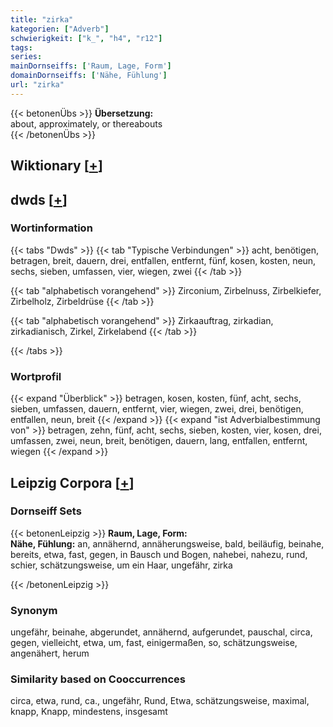 ```yaml
---
title: "zirka"
kategorien: ["Adverb"]
schwierigkeit: ["k_", "h4", "r12"]
tags:
series:
mainDornseiffs: ['Raum, Lage, Form']
domainDornseiffs: ['Nähe, Fühlung']
url: "zirka"
---
```


{{< betonenÜbs >}}
**Übersetzung:**  
about, approximately, or thereabouts  
{{< /betonenÜbs >}}

## Wiktionary [[+](https://de.wiktionary.org/wiki/zirka)]



## dwds [[+](https://www.dwds.de/wb/zirka)]

### Wortinformation
{{< tabs "Dwds" >}}
{{< tab "Typische Verbindungen" >}}
acht, benötigen, betragen, breit, dauern, drei, entfallen, entfernt, fünf, kosen, kosten, neun, sechs, sieben, umfassen, vier, wiegen, zwei
{{< /tab >}}

{{< tab "alphabetisch vorangehend" >}}
Zirconium, Zirbelnuss, Zirbelkiefer, Zirbelholz, Zirbeldrüse
{{< /tab >}}

{{< tab "alphabetisch vorangehend" >}}
Zirkaauftrag, zirkadian, zirkadianisch, Zirkel, Zirkelabend
{{< /tab >}}

{{< /tabs >}}

### Wortprofil
{{< expand "Überblick" >}} betragen, kosen, kosten, fünf, acht, sechs, sieben, umfassen, dauern, entfernt, vier, wiegen, zwei, drei, benötigen, entfallen, neun, breit {{< /expand >}}
{{< expand "ist Adverbialbestimmung von" >}} betragen, zehn, fünf, acht, sechs, sieben, kosten, vier, kosen, drei, umfassen, zwei, neun, breit, benötigen, dauern, lang, entfallen, entfernt, wiegen {{< /expand >}}

## Leipzig Corpora [[+](https://corpora.uni-leipzig.de/en/res?word=zirka&corpusId=deu_newscrawl-public_2018)]

### Dornseiff Sets
{{< betonenLeipzig >}}
**Raum, Lage, Form:**  
**Nähe, Fühlung:** an, annähernd, annäherungsweise, bald, beiläufig, beinahe, bereits, etwa, fast, gegen, in Bausch und Bogen, nahebei, nahezu, rund, schier, schätzungsweise, um ein Haar, ungefähr, zirka  

{{< /betonenLeipzig >}}

### Synonym
ungefähr, beinahe, abgerundet, annähernd, aufgerundet, pauschal, circa, gegen, vielleicht, etwa, um, fast, einigermaßen, so, schätzungsweise, angenähert, herum


### Similarity based on Cooccurrences
circa, etwa, rund, ca., ungefähr, Rund, Etwa, schätzungsweise, maximal, knapp, Knapp, mindestens, insgesamt

